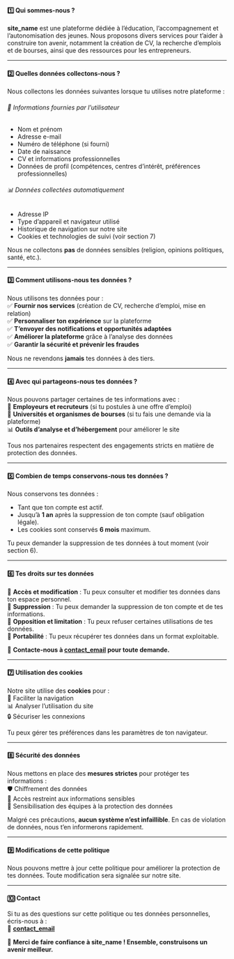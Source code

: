 #### 1️⃣ Qui sommes-nous ?

**site_name** est une plateforme dédiée à l’éducation, l’accompagnement et l’autonomisation des jeunes. Nous proposons divers services pour t’aider à construire ton avenir, notamment la création de CV, la recherche d’emplois et de bourses, ainsi que des ressources pour les entrepreneurs.

---

#### 2️⃣ Quelles données collectons-nous ?

Nous collectons les données suivantes lorsque tu utilises notre plateforme :

###### 📌 Informations fournies par l’utilisateur

- Nom et prénom
- Adresse e-mail
- Numéro de téléphone (si fourni)
- Date de naissance
- CV et informations professionnelles
- Données de profil (compétences, centres d’intérêt, préférences professionnelles)

###### 📊 Données collectées automatiquement

- Adresse IP
- Type d’appareil et navigateur utilisé
- Historique de navigation sur notre site
- Cookies et technologies de suivi (voir section 7)

Nous ne collectons **pas** de données sensibles (religion, opinions politiques, santé, etc.).

---

#### 3️⃣ Comment utilisons-nous tes données ?

Nous utilisons tes données pour :  
✅ **Fournir nos services** (création de CV, recherche d’emploi, mise en relation)  
✅ **Personnaliser ton expérience** sur la plateforme  
✅ **T’envoyer des notifications et opportunités adaptées**  
✅ **Améliorer la plateforme** grâce à l’analyse des données  
✅ **Garantir la sécurité et prévenir les fraudes**

Nous ne revendons **jamais** tes données à des tiers.

---

#### 4️⃣ Avec qui partageons-nous tes données ?

Nous pouvons partager certaines de tes informations avec :  
🤝 **Employeurs et recruteurs** (si tu postules à une offre d’emploi)  
🏫 **Universités et organismes de bourses** (si tu fais une demande via la plateforme)  
📊 **Outils d’analyse et d’hébergement** pour améliorer le site

Tous nos partenaires respectent des engagements stricts en matière de protection des données.

---

#### 5️⃣ Combien de temps conservons-nous tes données ?

Nous conservons tes données :

- Tant que ton compte est actif.
- Jusqu’à **1 an** après la suppression de ton compte (sauf obligation légale).
- Les cookies sont conservés **6 mois** maximum.

Tu peux demander la suppression de tes données à tout moment (voir section 6).

---

#### 6️⃣ Tes droits sur tes données

🔹 **Accès et modification** : Tu peux consulter et modifier tes données dans ton espace personnel.  
🔹 **Suppression** : Tu peux demander la suppression de ton compte et de tes informations.  
🔹 **Opposition et limitation** : Tu peux refuser certaines utilisations de tes données.  
🔹 **Portabilité** : Tu peux récupérer tes données dans un format exploitable.

📩 **Contacte-nous à [contact_email](mailto:contact_email) pour toute demande.**

---

#### 7️⃣ Utilisation des cookies

Notre site utilise des **cookies** pour :  
🍪 Faciliter la navigation  
📊 Analyser l’utilisation du site  
🔒 Sécuriser les connexions

Tu peux gérer tes préférences dans les paramètres de ton navigateur.

---

#### 8️⃣ Sécurité des données

Nous mettons en place des **mesures strictes** pour protéger tes informations :  
🛡️ Chiffrement des données  
🔐 Accès restreint aux informations sensibles  
📢 Sensibilisation des équipes à la protection des données

Malgré ces précautions, **aucun système n’est infaillible**. En cas de violation de données, nous t’en informerons rapidement.

---

#### 9️⃣ Modifications de cette politique

Nous pouvons mettre à jour cette politique pour améliorer la protection de tes données. Toute modification sera signalée sur notre site.

---

#### 🔟 Contact

Si tu as des questions sur cette politique ou tes données personnelles, écris-nous à :  
📩 **[contact_email](mailto:contact_email)**

📢 **Merci de faire confiance à site_name ! Ensemble, construisons un avenir meilleur.**
